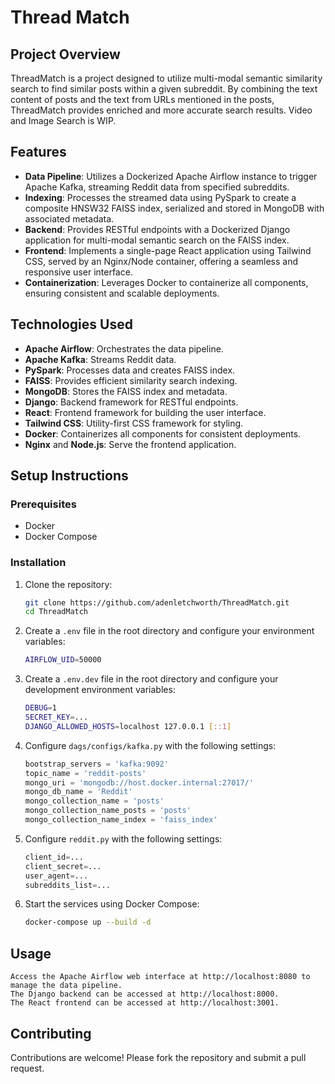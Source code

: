 # Thread Match

## Project Overview

ThreadMatch is a project designed to utilize multi-modal semantic similarity search to find similar posts within a given subreddit. By combining the text content of posts and the text from URLs mentioned in the posts, ThreadMatch provides enriched and more accurate search results. Video and Image Search is WIP.

## Features

- **Data Pipeline**: Utilizes a Dockerized Apache Airflow instance to trigger Apache Kafka, streaming Reddit data from specified subreddits.
- **Indexing**: Processes the streamed data using PySpark to create a composite HNSW32 FAISS index, serialized and stored in MongoDB with associated metadata.
- **Backend**: Provides RESTful endpoints with a Dockerized Django application for multi-modal semantic search on the FAISS index.
- **Frontend**: Implements a single-page React application using Tailwind CSS, served by an Nginx/Node container, offering a seamless and responsive user interface.
- **Containerization**: Leverages Docker to containerize all components, ensuring consistent and scalable deployments.

## Technologies Used

- **Apache Airflow**: Orchestrates the data pipeline.
- **Apache Kafka**: Streams Reddit data.
- **PySpark**: Processes data and creates FAISS index.
- **FAISS**: Provides efficient similarity search indexing.
- **MongoDB**: Stores the FAISS index and metadata.
- **Django**: Backend framework for RESTful endpoints.
- **React**: Frontend framework for building the user interface.
- **Tailwind CSS**: Utility-first CSS framework for styling.
- **Docker**: Containerizes all components for consistent deployments.
- **Nginx** and **Node.js**: Serve the frontend application.

## Setup Instructions

### Prerequisites

- Docker
- Docker Compose

### Installation

1. Clone the repository:
   ```sh
   git clone https://github.com/adenletchworth/ThreadMatch.git
   cd ThreadMatch
   ```

2. Create a `.env` file in the root directory and configure your environment variables:
    ```sh
    AIRFLOW_UID=50000
    ```

3. Create a `.env.dev` file in the root directory and configure your development environment variables:
    ```sh
    DEBUG=1
    SECRET_KEY=...
    DJANGO_ALLOWED_HOSTS=localhost 127.0.0.1 [::1]
    ```

4. Configure `dags/configs/kafka.py` with the following settings:
    ```python
    bootstrap_servers = 'kafka:9092'
    topic_name = 'reddit-posts'
    mongo_uri = 'mongodb://host.docker.internal:27017/'
    mongo_db_name = 'Reddit'
    mongo_collection_name = 'posts'
    mongo_collection_name_posts = 'posts'
    mongo_collection_name_index = 'faiss_index'
    ```

5. Configure `reddit.py` with the following settings:
    ```python
    client_id=...
    client_secret=...
    user_agent=...
    subreddits_list=...
    ```

6. Start the services using Docker Compose:

    ```sh
    docker-compose up --build -d
    ```

## Usage

    Access the Apache Airflow web interface at http://localhost:8080 to manage the data pipeline.
    The Django backend can be accessed at http://localhost:8000.
    The React frontend can be accessed at http://localhost:3001.

## Contributing

Contributions are welcome! Please fork the repository and submit a pull request.